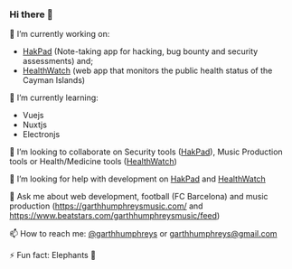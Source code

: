 ### Hi there 👋

🔭 I’m currently working on:
- [HakPad](https://github.com/garthhumphreys/hakpad) (Note-taking app for hacking, bug bounty and security assessments) and;
- [HealthWatch](https://www.healthwatch.ky/) (web app that monitors the public health status of the Cayman Islands)

🌱 I’m currently learning:
- Vuejs
- Nuxtjs
- Electronjs

👯 I’m looking to collaborate on Security tools ([HakPad](https://github.com/garthhumphreys/hakpad)), Music Production tools or Health/Medicine tools ([HealthWatch](https://www.healthwatch.ky/))

🤔 I’m looking for help with development on [HakPad](https://github.com/garthhumphreys/hakpad) and [HealthWatch](https://www.healthwatch.ky/)

💬 Ask me about web development, football (FC Barcelona) and music production (https://garthhumphreysmusic.com/ and https://www.beatstars.com/garthhumphreysmusic/feed)

📫 How to reach me: [@garthhumphreys](https://twitter.com/garthhumphreys) or [garthhumphreys@gmail.com](mailto:garthhumphreys@gmail.com)

⚡ Fun fact: Elephants 🐘 

<!--
**garthhumphreys/garthhumphreys** is a ✨ _special_ ✨ repository because its `README.md` (this file) appears on your GitHub profile.

Here are some ideas to get you started:

- 🔭 I’m currently working on ...
- 🌱 I’m currently learning ...
- 👯 I’m looking to collaborate on ...
- 🤔 I’m looking for help with ...
- 💬 Ask me about ...
- 📫 How to reach me: ...
- 😄 Pronouns: ...
- ⚡ Fun fact: ...
-->
